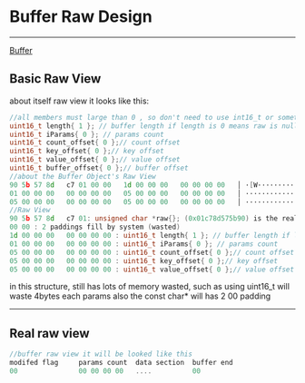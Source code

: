 # Buffer Raw Design

_________________
[Buffer](../Buffer/Buffer.hpp)

## Basic Raw View

about itself raw view it looks like this:

```cpp
//all members must large than 0 , so don't need to use int16_t or something just like this
uint16_t length{ 1 }; // buffer length if length is 0 means raw is null
uint16_t iParams{ 0 }; // params count
uint16_t count_offset{ 0 };// count offset
uint16_t key_offset{ 0 };// key offset
uint16_t value_offset{ 0 };// value offset
uint16_t buffer_offset{ 0 };// buffer offset
//about the Buffer Object's Raw View 
90 5b 57 8d   c7 01 00 00   1d 00 00 00   00 00 00 00   │ ·[W············· │
01 00 00 00   00 00 00 00   05 00 00 00   00 00 00 00   │ ················ │
05 00 00 00   00 00 00 00   05 00 00 00   00 00 00 00   │ ················ │
//Raw View
90 5b 57 8d   c7 01: unsigned char *raw{}; (0x01c78d575b90) is the real location 
00 00 : 2 paddings fill by system (wasted)
1d 00 00 00   00 00 00 00 : uint16_t length{ 1 }; // buffer length if length is 0 means raw is null
01 00 00 00   00 00 00 00 : uint16_t iParams{ 0 }; // params count
05 00 00 00   00 00 00 00 : uint16_t count_offset{ 0 };// count offset
05 00 00 00   00 00 00 00 : uint16_t key_offset{ 0 };// key offset
05 00 00 00   00 00 00 00 : uint16_t value_offset{ 0 };// value offset
```

in this structure, still has lots of memory wasted, such as using uint16_t will waste 4bytes each params
also the const char* will has 2 00 padding

_________________

## Real raw view

```cpp
//buffer raw view it will be looked like this
modifed flag     params count  data section  buffer end
00               00 00 00 00   ....          00
```
